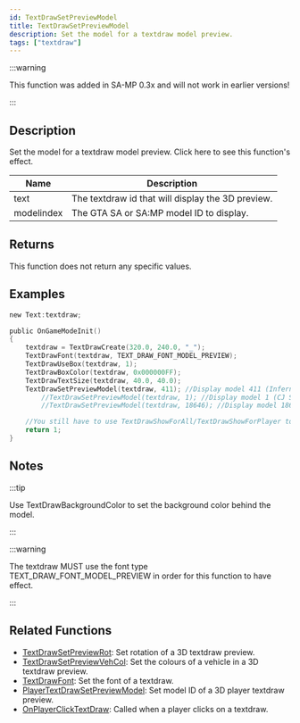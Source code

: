 ```yaml
---
id: TextDrawSetPreviewModel
title: TextDrawSetPreviewModel
description: Set the model for a textdraw model preview.
tags: ["textdraw"]
---
```


:::warning

This function was added in SA-MP 0.3x and will not work in earlier versions!

:::

## Description

Set the model for a textdraw model preview. Click here to see this function's effect.

| Name       | Description                                       |
| ---------- | ------------------------------------------------- |
| text       | The textdraw id that will display the 3D preview. |
| modelindex | The GTA SA or SA:MP model ID to display.          |

## Returns

This function does not return any specific values.

## Examples

```c
new Text:textdraw;

public OnGameModeInit()
{
    textdraw = TextDrawCreate(320.0, 240.0, "_");
    TextDrawFont(textdraw, TEXT_DRAW_FONT_MODEL_PREVIEW);
    TextDrawUseBox(textdraw, 1);
    TextDrawBoxColor(textdraw, 0x000000FF);
    TextDrawTextSize(textdraw, 40.0, 40.0);
    TextDrawSetPreviewModel(textdraw, 411); //Display model 411 (Infernus)
        //TextDrawSetPreviewModel(textdraw, 1); //Display model 1 (CJ Skin)
        //TextDrawSetPreviewModel(textdraw, 18646); //Display model 18646 (Police light object)

    //You still have to use TextDrawShowForAll/TextDrawShowForPlayer to make the textdraw visible.
    return 1;
}
```

## Notes

:::tip

Use TextDrawBackgroundColor to set the background color behind the model.

:::

:::warning

The textdraw MUST use the font type TEXT_DRAW_FONT_MODEL_PREVIEW in order for this function to have effect.

:::

## Related Functions

- [TextDrawSetPreviewRot](TextDrawSetPreviewRot.md): Set rotation of a 3D textdraw preview.
- [TextDrawSetPreviewVehCol](TextDrawSetPreviewVehCol.md): Set the colours of a vehicle in a 3D textdraw preview.
- [TextDrawFont](TextDrawFont.md): Set the font of a textdraw.
- [PlayerTextDrawSetPreviewModel](PlayerTextDrawSetPreviewModel.md): Set model ID of a 3D player textdraw preview.
- [OnPlayerClickTextDraw](../callbacks/OnPlayerClickTextDraw.md): Called when a player clicks on a textdraw.
